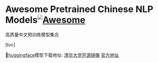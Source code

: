 # Awesome Pretrained Chinese NLP Models[![Awesome](https://awesome.re/badge.svg)](https://awesome.re)

高质量中文预训练模型集合

[toc]

🤗[huggingface](https://github.com/huggingface/transformers)模型下载地址: [清华大学开源镜像](https://mirror.tuna.tsinghua.edu.cn/hugging-face-models/) [官方地址](https://huggingface.co/models)
